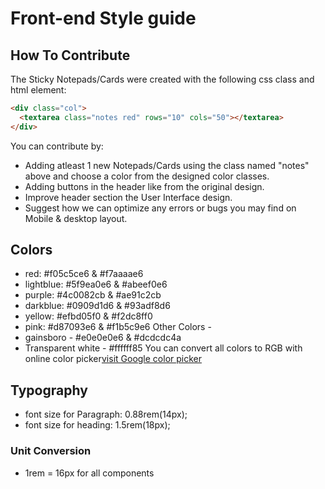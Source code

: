 # Front-end Style guide

## How To Contribute

The Sticky Notepads/Cards were created with the following css class and html element:

```html
<div class="col">
  <textarea class="notes red" rows="10" cols="50"></textarea>
</div>
```

You can contribute by:

- Adding atleast 1 new Notepads/Cards using the class named "notes" above and choose a color from the designed color classes.
- Adding buttons in the header like from the original design.
- Improve header section the User Interface design.
- Suggest how we can optimize any errors or bugs you may find on Mobile & desktop layout.

## Colors

- red: #f05c5ce6 & #f7aaaae6
- lightblue: #5f9ea0e6 & #abeef0e6
- purple: #4c0082cb & #ae91c2cb
- darkblue: #0909d1d6 & #93adf8d6
- yellow: #efbd05f0 & #f2dc8ff0
- pink: #d87093e6 & #f1b5c9e6
  Other Colors -
- gainsboro - #e0e0e0e6 & #dcdcdc4a
- Transparent white - #ffffff85
  You can convert all colors to RGB with online color picker[visit Google color picker](https://g.co/kgs/vNT7R9)

## Typography

- font size for Paragraph: 0.88rem(14px);
- font size for heading: 1.5rem(18px);

### Unit Conversion

- 1rem = 16px for all components
